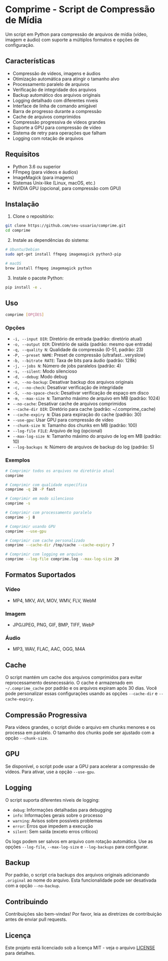 # Comprime - Script de Compressão de Mídia

Um script em Python para compressão de arquivos de mídia (vídeo, imagem e áudio) com suporte a múltiplos formatos e opções de configuração.

## Características

- Compressão de vídeos, imagens e áudios
- Otimização automática para atingir o tamanho alvo
- Processamento paralelo de arquivos
- Verificação de integridade dos arquivos
- Backup automático dos arquivos originais
- Logging detalhado com diferentes níveis
- Interface de linha de comando amigável
- Barra de progresso durante a compressão
- Cache de arquivos comprimidos
- Compressão progressiva de vídeos grandes
- Suporte a GPU para compressão de vídeo
- Sistema de retry para operações que falham
- Logging com rotação de arquivos

## Requisitos

- Python 3.6 ou superior
- FFmpeg (para vídeos e áudios)
- ImageMagick (para imagens)
- Sistemas Unix-like (Linux, macOS, etc.)
- NVIDIA GPU (opcional, para compressão com GPU)

## Instalação

1. Clone o repositório:
```bash
git clone https://github.com/seu-usuario/comprime.git
cd comprime
```

2. Instale as dependências do sistema:
```bash
# Ubuntu/Debian
sudo apt-get install ffmpeg imagemagick python3-pip

# macOS
brew install ffmpeg imagemagick python
```

3. Instale o pacote Python:
```bash
pip install -e .
```

## Uso

```bash
comprime [OPÇÕES]
```

### Opções

- `-i, --input DIR`: Diretório de entrada (padrão: diretório atual)
- `-o, --output DIR`: Diretório de saída (padrão: mesmo que entrada)
- `-q, --quality N`: Qualidade da compressão (0-51, padrão: 23)
- `-P, --preset NAME`: Preset de compressão (ultrafast...veryslow)
- `-b, --bitrate RATE`: Taxa de bits para áudio (padrão: 128k)
- `-j, --jobs N`: Número de jobs paralelos (padrão: 4)
- `-s, --silent`: Modo silencioso
- `-d, --debug`: Modo debug
- `-n, --no-backup`: Desativar backup dos arquivos originais
- `-c, --no-check`: Desativar verificação de integridade
- `-S, --no-space-check`: Desativar verificação de espaço em disco
- `-m, --max-size N`: Tamanho máximo de arquivo em MB (padrão: 1024)
- `--no-cache`: Desativar cache de arquivos comprimidos
- `--cache-dir DIR`: Diretório para cache (padrão: ~/.comprime_cache)
- `--cache-expiry N`: Dias para expiração do cache (padrão: 30)
- `--use-gpu`: Usar GPU para compressão de vídeo
- `--chunk-size N`: Tamanho dos chunks em MB (padrão: 100)
- `--log-file FILE`: Arquivo de log (opcional)
- `--max-log-size N`: Tamanho máximo do arquivo de log em MB (padrão: 10)
- `--log-backups N`: Número de arquivos de backup do log (padrão: 5)

### Exemplos

```bash
# Comprimir todos os arquivos no diretório atual
comprime

# Comprimir com qualidade específica
comprime -q 28 -P fast

# Comprimir em modo silencioso
comprime -s

# Comprimir com processamento paralelo
comprime -j 8

# Comprimir usando GPU
comprime --use-gpu

# Comprimir com cache personalizado
comprime --cache-dir /tmp/cache --cache-expiry 7

# Comprimir com logging em arquivo
comprime --log-file comprime.log --max-log-size 20
```

## Formatos Suportados

### Vídeo
- MP4, MKV, AVI, MOV, WMV, FLV, WebM

### Imagem
- JPG/JPEG, PNG, GIF, BMP, TIFF, WebP

### Áudio
- MP3, WAV, FLAC, AAC, OGG, M4A

## Cache

O script mantém um cache dos arquivos comprimidos para evitar reprocessamento desnecessário. O cache é armazenado em `~/.comprime_cache` por padrão e os arquivos expiram após 30 dias. Você pode personalizar essas configurações usando as opções `--cache-dir` e `--cache-expiry`.

## Compressão Progressiva

Para vídeos grandes, o script divide o arquivo em chunks menores e os processa em paralelo. O tamanho dos chunks pode ser ajustado com a opção `--chunk-size`.

## GPU

Se disponível, o script pode usar a GPU para acelerar a compressão de vídeos. Para ativar, use a opção `--use-gpu`.

## Logging

O script suporta diferentes níveis de logging:
- `debug`: Informações detalhadas para debugging
- `info`: Informações gerais sobre o processo
- `warning`: Avisos sobre possíveis problemas
- `error`: Erros que impedem a execução
- `silent`: Sem saída (exceto erros críticos)

Os logs podem ser salvos em arquivo com rotação automática. Use as opções `--log-file`, `--max-log-size` e `--log-backups` para configurar.

## Backup

Por padrão, o script cria backups dos arquivos originais adicionando `.original` ao nome do arquivo. Esta funcionalidade pode ser desativada com a opção `--no-backup`.

## Contribuindo

Contribuições são bem-vindas! Por favor, leia as diretrizes de contribuição antes de enviar pull requests.

## Licença

Este projeto está licenciado sob a licença MIT - veja o arquivo [LICENSE](LICENSE) para detalhes. 